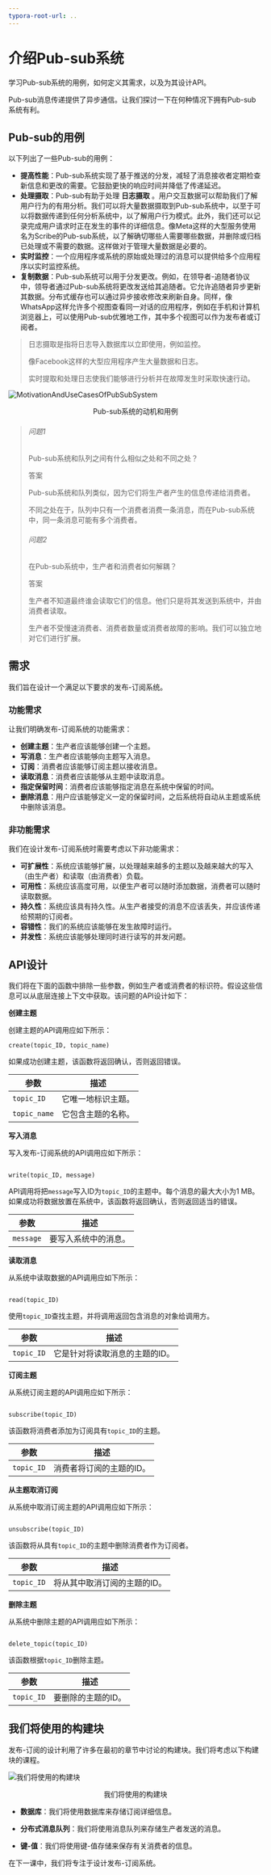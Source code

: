 ```yaml
---
typora-root-url: ..
---
```


# 介绍Pub-sub系统

学习Pub-sub系统的用例，如何定义其需求，以及为其设计API。

Pub-sub消息传递提供了异步通信。让我们探讨一下在何种情况下拥有Pub-sub系统有利。

## Pub-sub的用例

以下列出了一些Pub-sub的用例：

- **提高性能**：Pub-sub系统实现了基于推送的分发，减轻了消息接收者定期检查新信息和更改的需要。它鼓励更快的响应时间并降低了传递延迟。
- **处理摄取**：Pub-sub有助于处理 **日志摄取** 。用户交互数据可以帮助我们了解用户行为的有用分析。我们可以将大量数据摄取到Pub-sub系统中，以至于可以将数据传递到任何分析系统中，以了解用户行为模式。此外，我们还可以记录完成用户请求时正在发生的事件的详细信息。像Meta这样的大型服务使用名为Scribe的Pub-sub系统，以了解确切哪些人需要哪些数据，并删除或归档已处理或不需要的数据。这样做对于管理大量数据是必要的。
- **实时监控**：一个应用程序或系统的原始或处理过的消息可以提供给多个应用程序以实时监控系统。
- **复制数据**：Pub-sub系统可以用于分发更改。例如，在领导者-追随者协议中，领导者通过Pub-sub系统将更改发送给其追随者。它允许追随者异步更新其数据。分布式缓存也可以通过异步接收修改来刷新自身。同样，像WhatsApp这样允许多个视图查看同一对话的应用程序，例如在手机和计算机浏览器上，可以使用Pub-sub优雅地工作，其中多个视图可以作为发布者或订阅者。

> 日志摄取是指将日志导入数据库以立即使用，例如监控。
>
> 像Facebook这样的大型应用程序产生大量数据和日志。
>
> 实时提取和处理日志使我们能够进行分析并在故障发生时采取快速行动。

![MotivationAndUseCasesOfPubSubSystem](/img/18-Pub-sub/MotivationAndUseCasesOfPubSubSystem.png)

<center>Pub-sub系统的动机和用例</center>

> ###### 问题1
>
> Pub-sub系统和队列之间有什么相似之处和不同之处？
>
> 答案
>
> Pub-sub系统和队列类似，因为它们将生产者产生的信息传递给消费者。
>
> 不同之处在于，队列中只有一个消费者消费一条消息，而在Pub-sub系统中，同一条消息可能有多个消费者。
>
> ###### 问题2
>
> 在Pub-sub系统中，生产者和消费者如何解耦？
>
> 答案
>
> 生产者不知道最终谁会读取它们的信息。他们只是将其发送到系统中，并由消费者读取。
>
> 生产者不受慢速消费者、消费者数量或消费者故障的影响。我们可以独立地对它们进行扩展。

## 需求

我们旨在设计一个满足以下要求的发布-订阅系统。

### 功能需求

让我们明确发布-订阅系统的功能需求：

- **创建主题**：生产者应该能够创建一个主题。
- **写消息**：生产者应该能够向主题写入消息。
- **订阅**：消费者应该能够订阅主题以接收消息。
- **读取消息**：消费者应该能够从主题中读取消息。
- **指定保留时间**：消费者应该能够指定消息在系统中保留的时间。
- **删除消息**：用户应该能够定义一定的保留时间，之后系统将自动从主题或系统中删除该消息。

### 非功能需求

我们在设计发布-订阅系统时需要考虑以下非功能需求：

- **可扩展性**：系统应该能够扩展，以处理越来越多的主题以及越来越大的写入（由生产者）和读取（由消费者）负载。
- **可用性**：系统应该高度可用，以便生产者可以随时添加数据，消费者可以随时读取数据。
- **持久性**：系统应该具有持久性。从生产者接受的消息不应该丢失，并应该传递给预期的订阅者。
- **容错性**：我们的系统应该能够在发生故障时运行。
- **并发性**：系统应该能够处理同时进行读写的并发问题。

## API设计

我们将在下面的函数中排除一些参数，例如生产者或消费者的标识符。假设这些信息可以从底层连接上下文中获取。该问题的API设计如下：

**创建主题**

创建主题的API调用应如下所示：

```
create(topic_ID, topic_name)
```

如果成功创建主题，该函数将返回确认，否则返回错误。

| **参数**     | **描述**           |
| ------------ | ------------------ |
| `topic_ID`   | 它唯一地标识主题。 |
| `topic_name` | 它包含主题的名称。 |

**写入消息**

写入发布-订阅系统的API调用应如下所示：

```

write(topic_ID, message)
```

API调用将把`message`写入ID为`topic_ID`的主题中。每个消息的最大大小为1 MB。如果成功将数据放置在系统中，该函数将返回确认，否则返回适当的错误。

| **参数**  | **描述**             |
| --------- | -------------------- |
| `message` | 要写入系统中的消息。 |

**读取消息**

从系统中读取数据的API调用应如下所示：

```

read(topic_ID)
```

使用`topic_ID`查找主题，并将调用返回包含消息的对象给调用方。

| **参数**   | **描述**                       |
| ---------- | ------------------------------ |
| `topic_ID` | 它是针对将读取消息的主题的ID。 |

**订阅主题**

从系统订阅主题的API调用应如下所示：

```

subscribe(topic_ID)
```

该函数将消费者添加为订阅具有`topic_ID`的主题。

| **参数**   | **描述**                 |
| ---------- | ------------------------ |
| `topic_ID` | 消费者将订阅的主题的ID。 |

**从主题取消订阅**

从系统中取消订阅主题的API调用应如下所示：

```

unsubscribe(topic_ID)
```

该函数将从具有`topic_ID`的主题中删除消费者作为订阅者。

| **参数**   | **描述**                     |
| ---------- | ---------------------------- |
| `topic_ID` | 将从其中取消订阅的主题的ID。 |

**删除主题**

从系统中删除主题的API调用应如下所示：

```

delete_topic(topic_ID)
```

该函数根据`topic_ID`删除主题。

| **参数**   | **描述**           |
| ---------- | ------------------ |
| `topic_ID` | 要删除的主题的ID。 |

## 我们将使用的构建块

发布-订阅的设计利用了许多在最初的章节中讨论的构建块。我们将考虑以下构建块的课程。

![我们将使用的构建块](/img/18-Pub-sub/TheBuildingBlocksWeWillUse.png)

<center>我们将使用的构建块</center>

- **数据库**：我们将使用数据库来存储订阅详细信息。

- **分布式消息队列**：我们将使用消息队列来存储生产者发送的消息。

- **键-值**：我们将使用键-值存储来保存有关消费者的信息。

在下一课中，我们将专注于设计发布-订阅系统。